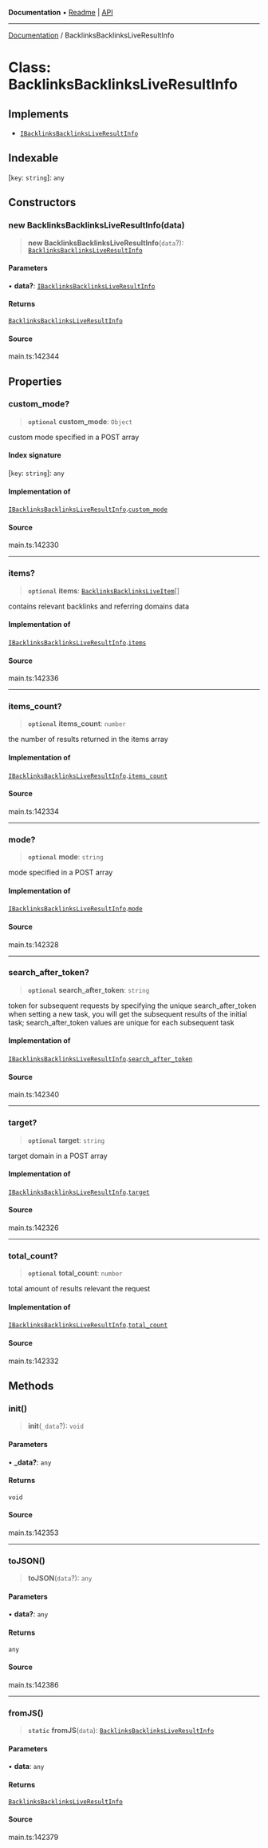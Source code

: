**Documentation** • [Readme](../README.md) \| [API](../globals.md)

***

[Documentation](../README.md) / BacklinksBacklinksLiveResultInfo

# Class: BacklinksBacklinksLiveResultInfo

## Implements

- [`IBacklinksBacklinksLiveResultInfo`](../interfaces/IBacklinksBacklinksLiveResultInfo.md)

## Indexable

 \[`key`: `string`\]: `any`

## Constructors

### new BacklinksBacklinksLiveResultInfo(data)

> **new BacklinksBacklinksLiveResultInfo**(`data`?): [`BacklinksBacklinksLiveResultInfo`](BacklinksBacklinksLiveResultInfo.md)

#### Parameters

• **data?**: [`IBacklinksBacklinksLiveResultInfo`](../interfaces/IBacklinksBacklinksLiveResultInfo.md)

#### Returns

[`BacklinksBacklinksLiveResultInfo`](BacklinksBacklinksLiveResultInfo.md)

#### Source

main.ts:142344

## Properties

### custom\_mode?

> **`optional`** **custom\_mode**: `Object`

custom mode specified in a POST array

#### Index signature

 \[`key`: `string`\]: `any`

#### Implementation of

[`IBacklinksBacklinksLiveResultInfo`](../interfaces/IBacklinksBacklinksLiveResultInfo.md).[`custom_mode`](../interfaces/IBacklinksBacklinksLiveResultInfo.md#custom_mode)

#### Source

main.ts:142330

***

### items?

> **`optional`** **items**: [`BacklinksBacklinksLiveItem`](BacklinksBacklinksLiveItem.md)[]

contains relevant backlinks and referring domains data

#### Implementation of

[`IBacklinksBacklinksLiveResultInfo`](../interfaces/IBacklinksBacklinksLiveResultInfo.md).[`items`](../interfaces/IBacklinksBacklinksLiveResultInfo.md#items)

#### Source

main.ts:142336

***

### items\_count?

> **`optional`** **items\_count**: `number`

the number of results returned in the items array

#### Implementation of

[`IBacklinksBacklinksLiveResultInfo`](../interfaces/IBacklinksBacklinksLiveResultInfo.md).[`items_count`](../interfaces/IBacklinksBacklinksLiveResultInfo.md#items_count)

#### Source

main.ts:142334

***

### mode?

> **`optional`** **mode**: `string`

mode specified in a POST array

#### Implementation of

[`IBacklinksBacklinksLiveResultInfo`](../interfaces/IBacklinksBacklinksLiveResultInfo.md).[`mode`](../interfaces/IBacklinksBacklinksLiveResultInfo.md#mode)

#### Source

main.ts:142328

***

### search\_after\_token?

> **`optional`** **search\_after\_token**: `string`

token for subsequent requests
by specifying the unique search_after_token when setting a new task, you will get the subsequent results of the initial task;
search_after_token values are unique for each subsequent task

#### Implementation of

[`IBacklinksBacklinksLiveResultInfo`](../interfaces/IBacklinksBacklinksLiveResultInfo.md).[`search_after_token`](../interfaces/IBacklinksBacklinksLiveResultInfo.md#search_after_token)

#### Source

main.ts:142340

***

### target?

> **`optional`** **target**: `string`

target domain in a POST array

#### Implementation of

[`IBacklinksBacklinksLiveResultInfo`](../interfaces/IBacklinksBacklinksLiveResultInfo.md).[`target`](../interfaces/IBacklinksBacklinksLiveResultInfo.md#target)

#### Source

main.ts:142326

***

### total\_count?

> **`optional`** **total\_count**: `number`

total amount of results relevant the request

#### Implementation of

[`IBacklinksBacklinksLiveResultInfo`](../interfaces/IBacklinksBacklinksLiveResultInfo.md).[`total_count`](../interfaces/IBacklinksBacklinksLiveResultInfo.md#total_count)

#### Source

main.ts:142332

## Methods

### init()

> **init**(`_data`?): `void`

#### Parameters

• **\_data?**: `any`

#### Returns

`void`

#### Source

main.ts:142353

***

### toJSON()

> **toJSON**(`data`?): `any`

#### Parameters

• **data?**: `any`

#### Returns

`any`

#### Source

main.ts:142386

***

### fromJS()

> **`static`** **fromJS**(`data`): [`BacklinksBacklinksLiveResultInfo`](BacklinksBacklinksLiveResultInfo.md)

#### Parameters

• **data**: `any`

#### Returns

[`BacklinksBacklinksLiveResultInfo`](BacklinksBacklinksLiveResultInfo.md)

#### Source

main.ts:142379
